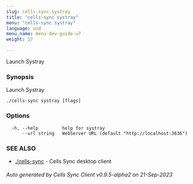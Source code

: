 ```yaml
---
slug: cells-sync-systray
title: "cells-sync systray"
menu: "cells-sync systray"
language: und
menu_name: menu-dev-guide-v7
weight: 17

---
```

Launch Systray

### Synopsis

Launch Systray

```
./cells-sync systray [flags]
```

### Options

```
  -h, --help         help for systray
      --url string   WebServer URL (default "http://localhost:3636")
```

### SEE ALSO

* [./cells-sync](../cells-sync)	 - Cells Sync desktop client

###### Auto generated by Cells Sync Client v0.9.5-alpha2 on 21-Sep-2023
